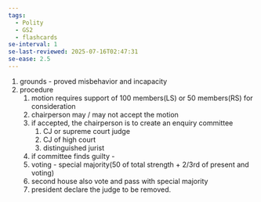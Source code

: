 ```yaml
---
tags:
  - Polity
  - GS2
  - flashcards
se-interval: 1
se-last-reviewed: 2025-07-16T02:47:31
se-ease: 2.5
---
```

1. grounds - proved misbehavior  and incapacity
2. procedure
	1. motion requires support of 100 members(LS) or 50 members(RS) for consideration
	2. chairperson may / may not accept the motion
	3. if accepted, the chairperson is to create an enquiry committee
		1. CJ or supreme court judge
		2. CJ of high court
		3. distinguished jurist
	4. if committee finds guilty - 
	5. voting  - special majority(50 of total strength + 2/3rd of present and voting)
	6. second house also vote and pass with special majority
	7. president declare the judge to be removed.
